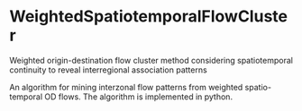 # WeightedSpatiotemporalFlowCluster
Weighted origin-destination flow cluster method considering spatiotemporal continuity to reveal interregional association patterns

An algorithm for mining interzonal flow patterns from weighted spatio-temporal OD flows. The algorithm is implemented in python.
